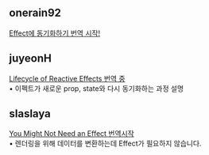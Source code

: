 <h2>onerain92</h2><a href="https://www.notion.so/study66/Synchronizing-with-Effects-55b4ac2643ef42468200ee9206dd4271?pvs=4#c882aedee79049b8bd069a32269449de">Effect에 동기화하기 번역 시작!</a><h2>juyeonH</h2><a href="https://www.notion.so/study66/Lifecycle-of-Reactive-Effects-35fa0f6b7b7c489397fdd593d41dd406?pvs=4#f1488bd28104413092e67c202328a903">Lifecycle of Reactive Effects 번역 중</a><br>• 이펙트가 새로운 prop, state와 다시 동기화하는 과정 설명<h2>slaslaya</h2><a href="https://www.notion.so/study66/You-Might-Not-Need-an-Effect-ee5eef6d0eff4c99baa3593d3c1ff41b?pvs=4#1898017d5e0e4c6abaae2f082ccbf7d7">You Might Not Need an Effect 번역시작</a><br>• 렌더링을 위해 데이터를 변환하는데 Effect가 필요하지 않습니다.